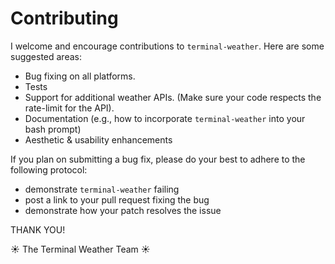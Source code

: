 # Contributing

I welcome and encourage contributions to `terminal-weather`.  Here are some suggested areas:

+ Bug fixing on all platforms.
+ Tests
+ Support for additional weather APIs. (Make sure your code respects the rate-limit for the API).
+ Documentation (e.g., how to incorporate `terminal-weather` into your bash prompt)
+ Aesthetic & usability enhancements

If you plan on submitting a bug fix, please do your best to adhere to the following protocol:

+ demonstrate `terminal-weather` failing
+ post a link to your pull request fixing the bug
+ demonstrate how your patch resolves the issue


THANK YOU!

☀️ The Terminal Weather Team ☀️

